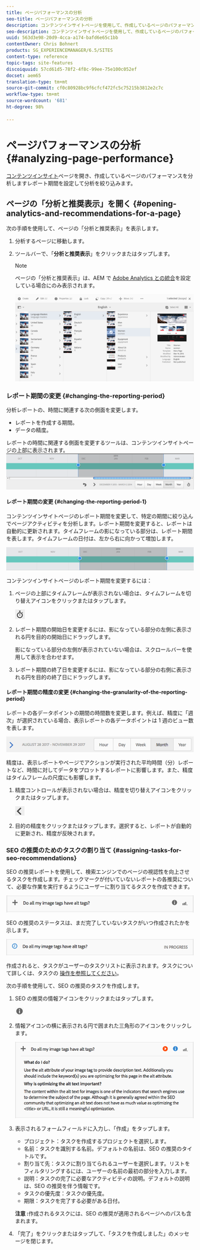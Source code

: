 ```yaml
---
title: ページパフォーマンスの分析
seo-title: ページパフォーマンスの分析
description: コンテンツインサイトページを使用して、作成しているページのパフォーマンスを分析します。
seo-description: コンテンツインサイトページを使用して、作成しているページのパフォーマンスを分析します。
uuid: 563d3e98-20d9-4cca-a174-bafd6e65c1bb
contentOwner: Chris Bohnert
products: SG_EXPERIENCEMANAGER/6.5/SITES
content-type: reference
topic-tags: site-features
discoiquuid: 57cd61d5-78f2-4f8c-99ee-75e100c052ef
docset: aem65
translation-type: tm+mt
source-git-commit: cf0c80928bc9f6cfcf472fc5c75215b3812e2c7c
workflow-type: tm+mt
source-wordcount: '681'
ht-degree: 98%

---
```



# ページパフォーマンスの分析{#analyzing-page-performance}

[コンテンツインサイト](/help/sites-authoring/content-insights.md)ページを開き、作成しているページのパフォーマンスを分析しますレポート期間を設定して分析を絞り込みます。

## ページの「分析と推奨表示」を開く {#opening-analytics-and-recommendations-for-a-page}

次の手順を使用して、ページの「分析と推奨表示」を表示します。

1. 分析するページに移動します。
1. ツールバーで、「**分析と推奨表示**」をクリックまたはタップします。

   >[!NOTE]
   >
   >ページの「分析と推奨表示」は、AEM で [Adobe Analytics との統合](/help/sites-administering/adobeanalytics-connect.md)を設定している場合にのみ表示されます。

   ![screen-shot_2019-03-05at115319](assets/screen-shot_2019-03-05at115319.png)

### レポート期間の変更 {#changing-the-reporting-period}

分析レポートの、時間に関連する次の側面を変更します。

* レポートを作成する期間。
* データの精度。

レポートの時間に関連する側面を変更するツールは、コンテンツインサイトページの上部に表示されます。![chlimage_1-126](assets/chlimage_1-126.png)

#### レポート期間の変更 {#changing-the-reporting-period-1}

コンテンツインサイトページのレポート期間を変更して、特定の期間に絞り込んでページアクティビティを分析します。レポート期間を変更すると、レポートは自動的に更新されます。タイムフレームの影になっている部分は、レポート期間を表します。タイムフレームの日付は、左から右に向かって増加します。

![chlimage_1-127](assets/chlimage_1-127.png)

コンテンツインサイトページのレポート期間を変更するには：

1. ページの上部にタイムフレームが表示されない場合は、タイムフレームを切り替えアイコンをクリックまたはタップします。

   ![](do-not-localize/chlimage_1-22.png)

1. レポート期間の開始日を変更するには、影になっている部分の左側に表示される円を目的の開始日にドラッグします。

   影になっている部分の左側が表示されていない場合は、スクロールバーを使用して表示を合わせます。

1. レポート期間の終了日を変更するには、影になっている部分の右側に表示される円を目的の終了日にドラッグします。

#### レポート期間の精度の変更 {#changing-the-granularity-of-the-reporting-period}

レポートの各データポイントの期間の時間数を変更します。例えば、精度に「週次」が選択されている場合、表示レポートの各データポイントは 1 週のビュー数を表します。

![screen_shot_2017-11-29at141001](assets/screen_shot_2017-11-29at141001.png)

精度は、表示レポートやページでアクションが実行された平均時間（分）レポートなど、時間に対してデータをプロットするレポートに影響します。また、精度はタイムフレームの尺度にも影響します。

1. 精度コントロールが表示されない場合は、精度を切り替えアイコンをクリックまたはタップします。

   ![chlimage_1-128](assets/chlimage_1-128.png)

1. 目的の精度をクリックまたはタップします。選択すると、レポートが自動的に更新され、精度が反映されます。

### SEO の推奨のためのタスクの割り当て {#assigning-tasks-for-seo-recommendations}

SEO の推奨レポートを使用して、検索エンジンでのページの視認性を向上させるタスクを作成します。チェックマークが付いていないレポートの各推奨について、必要な作業を実行するようにユーザーに割り当てるタスクを作成できます。

![chlimage_1-129](assets/chlimage_1-129.png)

SEO の推奨のステータスは、まだ完了していないタスクがいつ作成されたかを示します。

![chlimage_1-130](assets/chlimage_1-130.png)

作成されると、タスクがユーザーのタスクリストに表示されます。タスクについて詳しくは、タスクの [操作を参照してください](/help/sites-authoring/task-content.md)。

次の手順を使用して、SEO の推奨のタスクを作成します。

1. SEO の推奨の情報アイコンをクリックまたはタップします。

   ![](do-not-localize/chlimage_1-23.png)

1. 情報アイコンの横に表示される円で囲まれた三角形のアイコンをクリックします。

   ![chlimage_1-131](assets/chlimage_1-131.png)

1. 表示されるフォームフィールドに入力し、「作成」をタップします。

   * プロジェクト：タスクを作成するプロジェクトを選択します。
   * 名前：タスクを識別する名前。デフォルトの名前は、SEO の推奨のタイトルです。
   * 割り当て先：タスクに割り当てられるユーザーを選択します。リストをフィルタリングするには、ユーザーの名前の最初の部分を入力します。
   * 説明：タスクの完了に必要なアクティビティの説明。デフォルトの説明は、SEO の推奨を伴う情報です。
   * タスクの優先度：タスクの優先度。
   * 期限：タスクを完了する必要がある日付。

   **注意 :**&#x200B;作成されるタスクには、SEO の推奨が適用されるページへのパスも含まれます。

1. 「完了」をクリックまたはタップして、「タスクを作成しました」のメッセージを閉じます。

